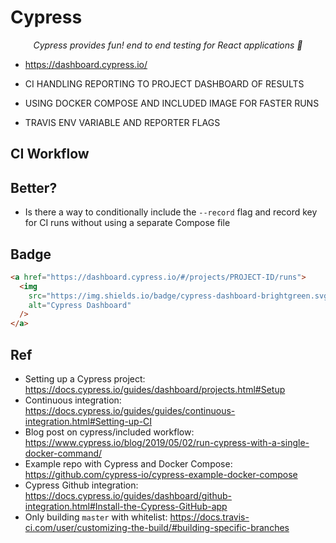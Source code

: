# Cypress

<div align="center">
  <em>Cypress provides fun! end to end testing for React applications 🎉</em>
</div>

- https://dashboard.cypress.io/

- CI HANDLING REPORTING TO PROJECT DASHBOARD OF RESULTS
- USING DOCKER COMPOSE AND INCLUDED IMAGE FOR FASTER RUNS
- TRAVIS ENV VARIABLE AND REPORTER FLAGS

## CI Workflow

## Better?

- Is there a way to conditionally include the `--record` flag and record key for
  CI runs without using a separate Compose file

## Badge

```html
<a href="https://dashboard.cypress.io/#/projects/PROJECT-ID/runs">
  <img
    src="https://img.shields.io/badge/cypress-dashboard-brightgreen.svg"
    alt="Cypress Dashboard"
  />
</a>
```

## Ref

- Setting up a Cypress project:
  https://docs.cypress.io/guides/dashboard/projects.html#Setup
- Continuous integration:
  https://docs.cypress.io/guides/guides/continuous-integration.html#Setting-up-CI
- Blog post on cypress/included workflow:
  https://www.cypress.io/blog/2019/05/02/run-cypress-with-a-single-docker-command/
- Example repo with Cypress and Docker Compose:
  https://github.com/cypress-io/cypress-example-docker-compose
- Cypress Github integration:
  https://docs.cypress.io/guides/dashboard/github-integration.html#Install-the-Cypress-GitHub-app
- Only building `master` with whitelist:
  https://docs.travis-ci.com/user/customizing-the-build/#building-specific-branches
